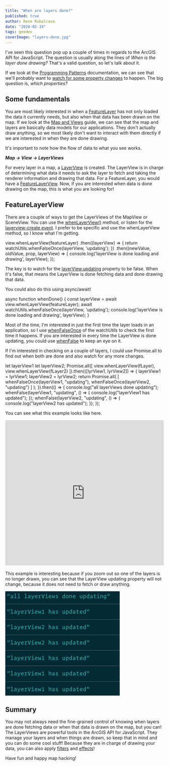 ```yaml
---
title: "When are layers done?"
published: true
author: Rene Rubalcava
date: "2020-02-19"
tags: geodev
coverImage: "layers-done.jpg"
---
```


I've seen this question pop up a couple of times in regards to the ArcGIS API for JavaScript. The question is usually along the lines of _When is the layer done drawing?_ That's a valid question, so let's talk about it.

If we look at the [Programming Patterns](https://developers.arcgis.com/javascript/latest/guide/programming-patterns) documentation, we can see that we'll probably want to [watch for some property changes](https://developers.arcgis.com/javascript/latest/guide/programming-patterns/#watching-for-property-changes) to happen. The big question is, _which properties?_

## Some fundamentals

You are most likely interested in when a [FeatureLayer](https://developers.arcgis.com/javascript/latest/api-reference/esri-layers-FeatureLayer.html) has not only loaded the data it currently needs, but also when that data has been drawn on the map. If we look at the [Map and Views](https://developers.arcgis.com/javascript/latest/guide/maps-and-views/) guide, we can see that the map and layers are basically data models for our applications. They don't actually draw anything, so we most likely don't want to interact with them directly if we are interested in when they are done drawing.

It's important to note how the flow of data to what you see works.

_**Map -> View -> LayerViews**_

For every layer in a map, a [LayerView](https://developers.arcgis.com/javascript/latest/api-reference/esri-views-layers-LayerView.html) is created. The LayerView is in charge of determining what data it needs to ask the layer to fetch and taking the renderer information and drawing that data. For a FeatureLayer, you would have a [FeatureLayerView](https://developers.arcgis.com/javascript/latest/api-reference/esri-views-layers-FeatureLayerView.html). Now, if you are interested when data is done drawing on the map, this is what you are looking for!

## FeatureLayerView

There are a couple of ways to get the LayerViews of the MapView or SceneView. You can use the [whenLayerView()](https://developers.arcgis.com/javascript/latest/api-reference/esri-views-layers-FeatureLayerView.html) method, or listen for the [layerview-create event](https://developers.arcgis.com/javascript/latest/api-reference/esri-views-MapView.html#event-layerview-create). I prefer to be specific and use the whenLayerView method, so I know what I'm getting.

view.whenLayerView(featureLayer)
  .then((layerView) => {
    return watchUtils.whenFalseOnce(layerView, 'updating');
  })
  .then((newValue, oldValue, prop, layerView) => {
    console.log('layerView is done loading and drawing', layerView);
  });

The key is to watch for the [layerView.updating](https://developers.arcgis.com/javascript/latest/api-reference/esri-views-layers-FeatureLayerView.html#updating) property to be false. When it's false, that means the LayerView is done fetching data and done drawing that data.

You could also do this using async/await!

async function whenDone() {
  const layerView = await view.whenLayerView(featureLayer);
  await watchUtils.whenFalseOnce(layerView, 'updating');
  console.log('layerView is done loading and drawing', layerView);
}

Most of the time, I'm interested in just the first time the layer loads in an application, so I use [whenFalseOnce](https://developers.arcgis.com/javascript/latest/api-reference/esri-core-watchUtils.html#whenFalseOnce) of the watchUtils to check the first time it happens. If you are interested in every time the LayerView is done updating, you could use [whenFalse](https://developers.arcgis.com/javascript/latest/api-reference/esri-core-watchUtils.html#whenFalse) to keep an eye on it.

If I'm interested in checking on a couple of layers, I could use Promise.all to find out when both are done and also watch for any more changes.

  let layerView1
  let layerView2;
  Promise.all(\[
    view.whenLayerView(fLayer),
    view.whenLayerView(fLayer2)
  \]).then((\[lyrView1, lyrView2\]) => {
      layerView1 = lyrView1;
      layerView2 = lyrView2;
      return Promise.all(
        \[
          whenFalseOnce(layerView1, "updating"),
          whenFalseOnce(layerView2, "updating")
        \]
      );
  }).then(() => {
    console.log("all layerViews done updating");
    whenFalse(layerView1, "updating", () => {
      console.log("layerView1 has updated");
    });
    whenFalse(layerView2, "updating", () => {
      console.log("layerView2 has updated");
    });
  });

You can see what this example looks like here.

<iframe height="461" style="width: 100%;" scrolling="no" title="LayerView - When Things are Done" src="https://codepen.io/odoe/embed/preview/gOpadzL?height=461&amp;theme-id=light&amp;default-tab=js,result" frameborder="no" allowtransparency="true" allowfullscreen="true">See the Pen <a href='https://codepen.io/odoe/pen/gOpadzL'>LayerView - When Things are Done</a> by Rene Rubalcava (<a href='https://codepen.io/odoe'>@odoe</a>) on <a href='https://codepen.io'>CodePen</a>. </iframe>

This example is interesting because if you zoom out so one of the layers is no longer drawn, you can see that the LayerView updating property will not change, because it does not need to fetch or draw anything.

![Console logs of LayerViews](images/image-3.png)

## Summary

You may not always need the fine-grained control of knowing when layers are done fetching data or when that data is drawn on the map, but you can! The LayerViews are powerful tools in the ArcGIS API for JavaScript. They manage your layers and when things are drawn, so keep that in mind and you can do some cool stuff! Because they are in charge of drawing your data, you can also apply [filters](https://developers.arcgis.com/javascript/latest/api-reference/esri-views-layers-FeatureLayerView.html#filter) and [effects](https://developers.arcgis.com/javascript/latest/api-reference/esri-views-layers-FeatureLayerView.html#effect)!

Have fun and happy map hacking!
